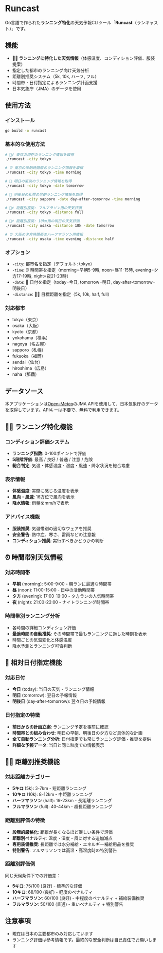 # Runcast

Go言語で作られた**ランニング特化**の天気予報CLIツール「**Runcast**（ランキャスト）」です。

## 機能

- **🏃‍♂️ ランニングに特化した天気情報**（体感温度、コンディション評価、服装提案）
- 指定した都市のランニング向け天気分析
- 距離別推奨システム（5k, 10k, ハーフ, フル）
- 時間帯・日付指定によるランニング計画支援
- 日本気象庁（JMA）のデータを使用

## 使用方法

### インストール

```bash
go build -o runcast
```

### 基本的な使用方法

```bash
# 🏃‍♂️ 東京の現在のランニング情報を取得
./runcast -city tokyo

# ⏰ 東京の早朝時間帯のランニング情報を取得
./runcast -city tokyo -time morning

# 📅 明日の東京のランニング情報を取得
./runcast -city tokyo -date tomorrow

# 📅 明後日の札幌の早朝ランニング情報を取得
./runcast -city sapporo -date day-after-tomorrow -time morning

# 🏃‍♂️ 距離別推奨: フルマラソン用の天気評価
./runcast -city tokyo -distance full

# 🏃‍♂️ 距離別推奨: 10km用の明日の天気評価
./runcast -city osaka -distance 10k -date tomorrow

# ⏰ 大阪の夕方時間帯のハーフマラソン用情報
./runcast -city osaka -time evening -distance half
```

### オプション

- `-city`: 都市名を指定（デフォルト: tokyo）
- `-time`: ⏰ 時間帯を指定（morning=早朝5-9時, noon=昼11-15時, evening=夕方17-19時, night=夜21-23時）
- `-date`: 📅 日付を指定（today=今日, tomorrow=明日, day-after-tomorrow=明後日）
- `-distance`: 🏃‍♂️ 目標距離を指定（5k, 10k, half, full）

### 対応都市

- tokyo（東京）
- osaka（大阪）
- kyoto（京都）
- yokohama（横浜）
- nagoya（名古屋）
- sapporo（札幌）
- fukuoka（福岡）
- sendai（仙台）
- hiroshima（広島）
- naha（那覇）

## データソース

本アプリケーションは[Open-Meteo](https://open-meteo.com/)のJMA APIを使用して、日本気象庁のデータを取得しています。APIキーは不要で、無料で利用できます。

## 🏃‍♂️ ランニング特化機能

### コンディション評価システム
- **ランニング指数**: 0-100ポイントで評価
- **5段階評価**: 最高 / 良好 / 普通 / 注意 / 危険
- **総合判定**: 気温・体感温度・湿度・風速・降水状況を総合考慮

### 表示情報
- **体感温度**: 実際に感じる温度を表示
- **風向・風速**: 16方位で風向を表示
- **降水情報**: 雨量をmm/hで表示

### アドバイス機能
- **服装推奨**: 気温帯別の適切なウェアを推奨
- **安全警告**: 熱中症、寒さ、雷雨などの注意報
- **コンディション推奨**: 実行すべきかどうかの判断

## ⏰ 時間帯別天気情報

### 対応時間帯
- **早朝** (morning): 5:00-9:00 - 朝ランに最適な時間帯
- **昼** (noon): 11:00-15:00 - 日中の活動時間帯
- **夕方** (evening): 17:00-19:00 - 夕方ランの人気時間帯
- **夜** (night): 21:00-23:00 - ナイトランニング時間帯

### 時間帯別ランニング分析
- 各時間の詳細コンディション評価
- **最適時間の自動推奨**: その時間帯で最もランニングに適した時刻を表示
- 時間ごとの気温変化と体感温度
- 降水予測とランニング可否判断

## 📅 相対日付指定機能

### 対応日付
- **今日** (today): 当日の天気・ランニング情報
- **明日** (tomorrow): 翌日の予報情報
- **明後日** (day-after-tomorrow): 翌々日の予報情報

### 日付指定の特徴
- **前日からの計画立案**: ランニング予定を事前に確認
- **時間帯との組み合わせ**: 明日の早朝、明後日の夕方など具体的な計画
- **全て自動ランニング分析**: 日付指定でも常にランニング評価・推奨を提供
- **詳細な予報データ**: 当日と同じ粒度での情報表示

## 🏃‍♂️ 距離別推奨機能

### 対応距離カテゴリー
- **5キロ** (5k): 3-7km - 短距離ランニング
- **10キロ** (10k): 8-12km - 中距離ランニング  
- **ハーフマラソン** (half): 19-23km - 長距離ランニング
- **フルマラソン** (full): 40-44km - 超長距離ランニング

### 距離別評価の特徴
- **段階的厳格化**: 距離が長くなるほど厳しい条件で評価
- **距離別ペナルティ**: 温度・湿度・風に対する追加減点
- **専用装備推奨**: 長距離では水分補給・エネルギー補給用品を推奨
- **特別警告**: フルマラソンでは高温・高湿度時の特別警告

### 距離別評価例
同じ天候条件下での評価差：
- **5キロ**: 75/100 (良好) - 標準的な評価
- **10キロ**: 68/100 (良好) - 軽度のペナルティ
- **ハーフマラソン**: 60/100 (良好) - 中程度のペナルティ + 補給装備推奨
- **フルマラソン**: 50/100 (普通) - 重いペナルティ + 特別警告

## 注意事項

- 現在は日本の主要都市のみ対応しています
- ランニング評価は参考情報です。最終的な安全判断は自己責任でお願いします